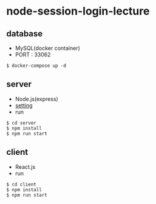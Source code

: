 # node-session-login-lecture

## database

- MySQL(docker container)
- PORT : 33062

```
$ docker-compose up -d
```

## server

- Node.js(express)
- [setting](https://github.com/choewy/node-session-login-lecture/tree/master/server)
- run

```
$ cd server
$ npm install
$ npm run start
```

## client

- React.js
- run

```
$ cd client
$ npm install
$ npm run start
```
